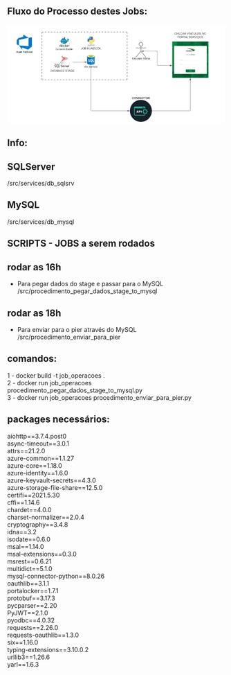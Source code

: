 ## Fluxo do Processo destes Jobs:
<img src="./images/job-rundeck.jpg">

## Info:
## SQLServer
/src/services/db_sqlsrv

## MySQL
/src/services/db_mysql

## SCRIPTS - JOBS a serem rodados
## rodar as 16h
- Para pegar dados do stage e passar para o MySQL
    /src/procedimento_pegar_dados_stage_to_mysql

## rodar as 18h
- Para enviar para o pier através do MySQL
    /src/procedimento_enviar_para_pier

## comandos:
1 -  docker build -t job_operacoes . <br>
2 -  docker run job_operacoes procedimento_pegar_dados_stage_to_mysql.py<br>
3 -  docker run  job_operacoes procedimento_enviar_para_pier.py

## packages necessários:
aiohttp==3.7.4.post0<br>
async-timeout==3.0.1<br>
attrs==21.2.0<br>
azure-common==1.1.27<br>
azure-core==1.18.0<br>
azure-identity==1.6.0<br>
azure-keyvault-secrets==4.3.0<br>
azure-storage-file-share==12.5.0<br>
certifi==2021.5.30<br>
cffi==1.14.6<br>
chardet==4.0.0<br>
charset-normalizer==2.0.4<br>
cryptography==3.4.8<br>
idna==3.2<br>
isodate==0.6.0<br>
msal==1.14.0<br>
msal-extensions==0.3.0<br>
msrest==0.6.21<br>
multidict==5.1.0<br>
mysql-connector-python==8.0.26<br>
oauthlib==3.1.1<br>
portalocker==1.7.1<br>
protobuf==3.17.3<br>
pycparser==2.20<br>
PyJWT==2.1.0<br>
pyodbc==4.0.32<br>
requests==2.26.0<br>
requests-oauthlib==1.3.0<br>
six==1.16.0<br>
typing-extensions==3.10.0.2<br>
urllib3==1.26.6<br>
yarl==1.6.3

